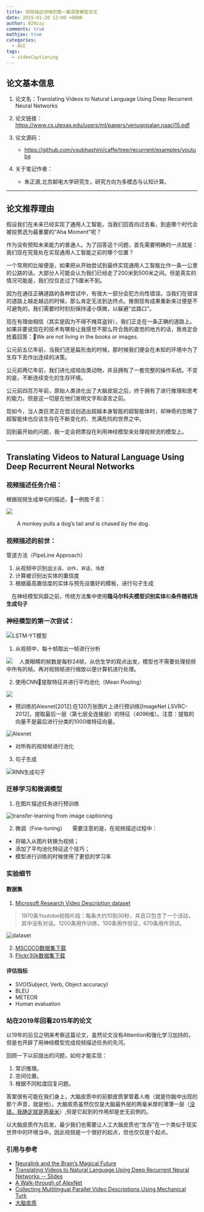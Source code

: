 ```yaml
---
title: 视频描述领域的第一篇深度模型论文
date: 2019-01-20 12:00 +0800
author: 824zzy
comments: true
mathjax: true
categories:
  - AGI
tags:
  - videoCaptioning 
---
```


## 论文基本信息
1. 论文名：Translating Videos to Natural Language Using Deep Recurrent Neural Networks

2. 论文链接：https://www.cs.utexas.edu/users/ml/papers/venugopalan.naacl15.pdf

3. 论文源码：
    - [https://github.com/vsubhashini/caffe/tree/recurrent/examples/youtube ](https://github.com/vsubhashini/caffe/tree/recurrent/examples/youtube )
    
4. 关于笔记作者：
    - 朱正源,北京邮电大学研究生，研究方向为多模态与认知计算。  

---

## 论文推荐理由
假设我们在未来已经实现了通用人工智能，当我们回首向过去看，到底哪个时代会被投票选为最重要的“Aha Moment”呢？

作为没有预知未来能力的普通人。为了回答这个问题，首先需要明确的一点就是：我们现在究竟处在实现通用人工智能之前的哪个位置？

一个常用的比喻便是，如果把从开始尝试到最终实现通用人工智能比作一条一公里的公路的话。大部分人可能会认为我们已经走了200米到500米之间。但是真实的情况可能是，我们仅仅走过了5厘米不到。

因为在通往正确道路的各种尝试中，有很大一部分会犯方向性错误。当我们在错误的道路上越走越远的时候，那么肯定无法到达终点。推倒现有成果重新来过便是不可避免的。我们需要时时刻刻保持谨小慎微，以躲避“岔路口”。

现在有理由相信（其实是因为不得不掩耳盗铃），我们正走在一条正确的道路上。如果非要说现在的技术有哪些让我感觉不那么符合我的直觉的地方的话，我肯定会抢着回答：We are not living in the books or images.

公元前五亿年前，当我们还是扁形虫的时候，那时候我们便会在未知的环境中为了生存下去作出连续的决策。

公元前两亿年前，我们进化成啮齿类动物，并且拥有了一套完整的操作系统。不变的是，不断连续变化的生存环境。

公元前四百万年前，原始人类进化出了大脑皮层之后，终于拥有了进行推理和思考的能力。但是这一切是在他们发明文字和语言之前。

现如今，当人类巨灵正在尝试创造出超越本身智能的超智能体时，却神奇的忽略了超智能体也应该生存在不断变化的、充满危险的世界之中。

回到最开始的问题，我一定会把票投在利用神经模型来处理视频流的模型上。

---

## Translating Videos to Natural Language Using Deep Recurrent Neural Networks

### 视频描述任务介绍：
根据视频生成单句的描述，一例胜千言：

![](http://ww1.sinaimg.cn/mw690/ca26ff18ly1fzcxfmvyxuj20si0hqqfg.jpg)

　　A monkey pulls a dog’s tail and is chased by the dog.

### 视频描述的前世：
管道方法（PipeLine Approach）

1. 从视频中识别出`主语`、`动作`、`宾语`、`场景`
2. 计算被识别出实体的置信度
3. 根据最高置信度的实体与预先设置好的模板，进行句子生成

　在神经模型风靡之前，传统方法集中使用**隐马尔科夫模型识别实体**和**条件随机场生成句子**

### 神经模型的第一次尝试：
![LSTM-YT模型](http://ww1.sinaimg.cn/mw690/ca26ff18ly1fzcwjf53bsj214x0ksajx.jpg)

1. 从视频中，每十帧取出一帧进行分析

![](http://ww1.sinaimg.cn/mw690/ca26ff18ly1fzczmke1dbj20vg0astdq.jpg)
　人类眼睛的帧数是每秒24帧，从仿生学的观点出发，模型也不需要处理视频中所有的帧。再对视频帧进行缩放以便计算机进行处理。

2. 使用CNN提取特征并进行平均池化（Mean Pooling）

![](http://ww1.sinaimg.cn/mw690/ca26ff18ly1fzczv0iwy6j20x40mktg0.jpg)

  - 预训练的Alexnet[2012]:在120万张图片上进行预训练[ImageNet LSVRC-2012]，提取最后一层（第七层全连接层）的特征（4096维）。注意：提取的向量不是最后进行分类的1000维特征向量。
  
  ![Alexnet](http://ww1.sinaimg.cn/mw690/ca26ff18ly1fzd0iak8vhj216o0eqacn.jpg)

  - 对所有的视频帧进行池化


3. 句子生成

![RNN生成句子](http://ww1.sinaimg.cn/mw690/ca26ff18ly1fzd06rquyyj20qk0nwgo6.jpg)


### 迁移学习和微调模型
1. 在图片描述任务进行预训练

![transfer-learning from image captioning](http://ww1.sinaimg.cn/mw690/ca26ff18ly1fzd0skao7sj216c0jm0zn.jpg)

2. 微调（Fine-tuning）
　需要注意的是，在视频描述过程中：
  - 将输入从图片转换为视频；
  - 添加了平均池化特征这个技巧；
  - 模型进行训练的时候使用了更低的学习率


### 实验细节
#### 数据集
1. [Microsoft Research Video Description dataset](http://www.cs.utexas.edu/users/ml/clamp/videoDescription/)

> 1970条Youtobe视频片段：每条大约10到30秒，并且只包含了一个活动，其中没有对话。1200条用作训练，100条用作验证，670条用作测试。

![dataset](https://ws1.sinaimg.cn/mw690/ca26ff18ly1fzd1cmxyalj217g0lcdyf.jpg)

2. [MSCOCO数据集下载](https://blog.csdn.net/daniaokuye/article/details/78699138)
3. [Flickr30k数据集下载](https://blog.csdn.net/gaoyueace/article/details/80564642)

#### 评估指标
- SVO(Subject, Verb, Object accuracy)
- BLEU
- METEOR
- Human evaluation

### 站在2019年回看2015年的论文
以19年的后见之明来考察这篇论文，虽然论文没有Attention和强化学习加持的，但是也开辟了用神经模型完成视频描述任务的先河。

回顾一下以前提出的问题，如何才能实现：
  1. 常识推理。
  2. 空间位置。
  3. 根据不同粒度回复问题。

答案很有可能在我们身上，大脑皮质中的前额皮质掌管着人格（就是你脑中出现的那个声音，就是他）。大脑皮质虽然仅仅是大脑最外层的两毫米厚的薄薄一层（[没错，我确定就是两毫米](https://zh.wikipedia.org/wiki/%E5%A4%A7%E8%84%91%E7%9A%AE%E8%B4%A8)）,但是它起到的作用却是史无前例的。

以大脑皮质作为启发，最少我们也需要让人工大脑皮质也“生存”在一个类似于现实世界中的环境当中。因此视频是一个很好的起点，但也仅仅是个起点。

### 引用与参考
- [Neuralink and the Brain’s Magical Future](https://waitbutwhy.com/2017/04/neuralink.html)
- [Translating Videos to Natural Language Using Deep Recurrent Neural Networks -- Slides](https://www.cs.utexas.edu/~vsub/pdf/Translating_Videos_slides.pdf)
- [A Walk-through of AlexNet](https://medium.com/@smallfishbigsea/a-walk-through-of-alexnet-6cbd137a5637)
- [Collecting Multilingual Parallel Video Descriptions Using Mechanical Turk](https://www.cs.utexas.edu/users/ml/clamp/videoDescription/#data)
- [大脑皮质](https://zh.wikipedia.org/wiki/%E5%A4%A7%E8%84%91%E7%9A%AE%E8%B4%A8)
